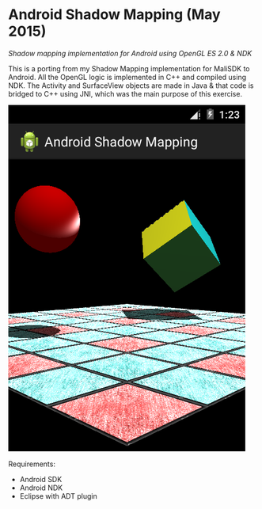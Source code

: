 # Android Shadow Mapping (May 2015)
_Shadow mapping implementation for Android using OpenGL ES 2.0 & NDK_

This is a porting from my Shadow Mapping implementation for MaliSDK to Android. 
All the OpenGL logic is implemented in C++ and compiled using NDK.
The Activity and SurfaceView objects are made in Java & that code is bridged to C++ using JNI, which was the main purpose of this exercise.

![](https://github.com/hectormoralespiloni/Android-Shadow-Mapping/blob/master/AndroidShadowMapping.png)

Requirements:
* Android SDK
* Android NDK 
* Eclipse with ADT plugin